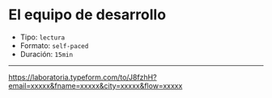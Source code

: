 # El equipo de desarrollo

- Tipo: `lectura`
- Formato: `self-paced`
- Duración: `15min`

***

https://laboratoria.typeform.com/to/J8fzhH?email=xxxxx&fname=xxxxx&city=xxxxx&flow=xxxxx
